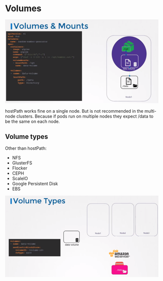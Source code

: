 # Volumes

![volumes](../images/37_volmes_mounts.png)

hostPath works fine on a single node. But is not recommended in the multi-node clusters. Because if pods run on multiple nodes they expect /data to be the same on each node.

## Volume types
Other than hostPath:
* NFS
* GlusterFS
* Flocker
* CEPH
* ScaleIO
* Google Persistent Disk
* EBS

![ebs](../images/37_ebs.png)